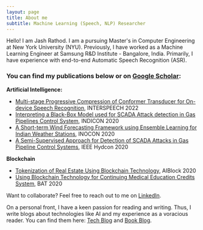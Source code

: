 ```yaml
---
layout: page
title: About me
subtitle: Machine Learning (Speech, NLP) Researcher
---
```


Hello! I am Jash Rathod. I am a pursuing Master's in Computer Engineering at New York University (NYU). Previously, I have worked as a Machine Learning Engineer at Samsung R&D Institute - Bangalore, India. Primarily, I have experience with end-to-end Automatic Speech Recognition (ASR).

### You can find my publications below or on [Google Scholar](https://scholar.google.com/citations?user=FOo_YfYAAAAJ&hl=en):

**Artificial Intelligence:**

- [Multi-stage Progressive Compression of Conformer Transducer for On-device Speech Recognition](https://doi.org/10.21437/Interspeech.2022-10582), INTERSPEECH 2022
- [Interpreting a Black-Box Model used for SCADA Attack detection in Gas Pipelines Control System](https://ieeexplore.ieee.org/document/9342087), INDICON 2020
- [A Short-term Wind Forecasting Framework using Ensemble Learning for Indian Weather Stations](https://ieeexplore.ieee.org/document/9298262), INOCON 2020
- [A Semi-Supervised Approach for Detection of SCADA Attacks in Gas Pipeline Control Systems](https://ieeexplore.ieee.org/document/9242676), IEEE Hydcon 2020

**Blockchain**

- [Tokenization of Real Estate Using Blockchain Technology](https://link.springer.com/chapter/10.1007/978-3-030-61638-0_5), AIBlock 2020
- [Using Blockchain Technology for Continuing Medical Education Credits System](https://ieeexplore.ieee.org/abstract/document/9143876), BAT 2020

Want to collaborate? Feel free to reach out to me on [LinkedIn](https://linkedin.com/in/jash-rathod). 

On a personal front, I have a keen passion for reading and writing. Thus, I write blogs about technologies like AI and my experience as a voracious reader.
You can find them here: [Tech Blog](https://jashrathod.github.io) and [Book Blog](https://jashrathod.github.io/coming-up).
